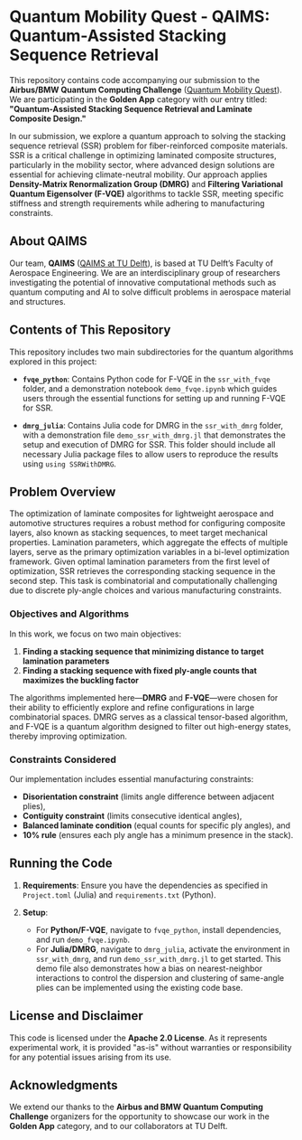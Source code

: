 # Quantum Mobility Quest - QAIMS: Quantum-Assisted Stacking Sequence Retrieval

This repository contains code accompanying our submission to the **Airbus/BMW Quantum Computing Challenge** ([Quantum Mobility Quest](https://qcc.thequantuminsider.com/)). We are participating in the **Golden App** category with our entry titled: **"Quantum-Assisted Stacking Sequence Retrieval and Laminate Composite Design."**

In our submission, we explore a quantum approach to solving the stacking sequence retrieval (SSR) problem for fiber-reinforced composite materials. SSR is a critical challenge in optimizing laminated composite structures, particularly in the mobility sector, where advanced design solutions are essential for achieving climate-neutral mobility. Our approach applies **Density-Matrix Renormalization Group (DMRG)** and **Filtering Variational Quantum Eigensolver (F-VQE)** algorithms to tackle SSR, meeting specific stiffness and strength requirements while adhering to manufacturing constraints.

## About QAIMS

Our team, **QAIMS** ([QAIMS at TU Delft](https://www.tudelft.nl/lr/qaims)), is based at TU Delft’s Faculty of Aerospace Engineering. We are an interdisciplinary group of researchers investigating the potential of innovative computational methods such as quantum computing and AI to solve
difficult problems in aerospace material and structures.

## Contents of This Repository

This repository includes two main subdirectories for the quantum algorithms explored in this project:

- **`fvqe_python`**: Contains Python code for F-VQE in the `ssr_with_fvqe` folder, and a demonstration notebook `demo_fvqe.ipynb` which guides users through the essential functions for setting up and running F-VQE for SSR.

- **`dmrg_julia`**: Contains Julia code for DMRG in the `ssr_with_dmrg` folder, with a demonstration file `demo_ssr_with_dmrg.jl` that demonstrates the setup and execution of DMRG for SSR. This folder should include all necessary Julia package files to allow users to reproduce the results using `using SSRWithDMRG`.

## Problem Overview

The optimization of laminate composites for lightweight aerospace and automotive structures requires a robust method for configuring composite layers, also known as stacking sequences, to meet target mechanical properties. Lamination parameters, which aggregate the effects of multiple layers, serve as the primary optimization variables in a bi-level optimization framework. Given optimal lamination parameters from the first level of optimization, SSR retrieves the corresponding stacking sequence in the second step. This task is combinatorial and computationally challenging due to discrete ply-angle choices and various manufacturing constraints.

### Objectives and Algorithms

In this work, we focus on two main objectives:
1. **Finding a stacking sequence that minimizing distance to target lamination parameters**
2. **Finding a stacking sequence with fixed ply-angle counts that maximizes the buckling factor**

The algorithms implemented here—**DMRG** and **F-VQE**—were chosen for their ability to efficiently explore and refine configurations in large combinatorial spaces. DMRG serves as a classical tensor-based algorithm, and F-VQE is a quantum algorithm designed to filter out high-energy states, thereby improving optimization.

### Constraints Considered

Our implementation includes essential manufacturing constraints:
- **Disorientation constraint** (limits angle difference between adjacent plies),
- **Contiguity constraint** (limits consecutive identical angles),
- **Balanced laminate condition** (equal counts for specific ply angles), and
- **10% rule** (ensures each ply angle has a minimum presence in the stack).

## Running the Code

1. **Requirements**: Ensure you have the dependencies as specified in `Project.toml` (Julia) and `requirements.txt` (Python).

2. **Setup**:
   - For **Python/F-VQE**, navigate to `fvqe_python`, install dependencies, and run `demo_fvqe.ipynb`.
   - For **Julia/DMRG**, navigate to `dmrg_julia`, activate the environment in `ssr_with_dmrg`, and run `demo_ssr_with_dmrg.jl` to get started. This demo file also demonstrates how a bias on nearest-neighbor interactions to
   control the dispersion and clustering of same-angle plies can be implemented
   using the existing code base.

## License and Disclaimer

This code is licensed under the **Apache 2.0 License**. As it represents experimental work, it is provided "as-is" without warranties or responsibility for any potential issues arising from its use.

## Acknowledgments

We extend our thanks to the **Airbus and BMW Quantum Computing Challenge** organizers for the opportunity to showcase our work in the **Golden App** category, and to our collaborators at TU Delft.